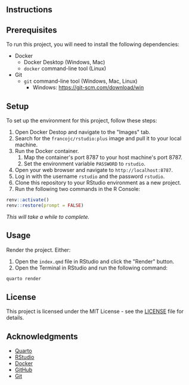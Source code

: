 ## Instructions


## Prerequisites

To run this project, you will need to install the following dependencies:

- Docker
  - Docker Desktop (Windows, Mac)
  - `docker` command-line tool (Linux)
- Git
  - `git` command-line tool (Windows, Mac, Linux)
    - Windows: https://git-scm.com/download/win

## Setup

To set up the environment for this project, follow these steps:

1. Open Docker Destop and navigate to the "Images" tab.
2. Search for the `francojc/rstudio:plus` image and pull it to your local machine.
3. Run the Docker container.
   1. Map the container's port 8787 to your host machine's port 8787.
   2. Set the environment variable `PASSWORD` to `rstudio`.
4. Open your web browser and navigate to `http://localhost:8787`.
5. Log in with the username `rstudio` and the password `rstudio`.
6. Clone this repository to your RStudio environment as a new project.
7. Run the following two commands in the R Console:

```r
renv::activate()
renv::restore(prompt = FALSE)
```

*This will take a while to complete.*

## Usage

Render the project. Either:

1. Open the `index.qmd` file in RStudio and click the "Render" button.
2. Open the Terminal in RStudio and run the following command:

```sh
quarto render
```

## License

This project is licensed under the MIT License - see the [LICENSE](LICENSE) file for details.

## Acknowledgments

- [Quarto](https://quarto.org/)
- [RStudio](https://www.rstudio.com/)
- [Docker](https://www.docker.com/)
- [GitHub](https://github.com)
- [Git](https://git-scm.com/)
